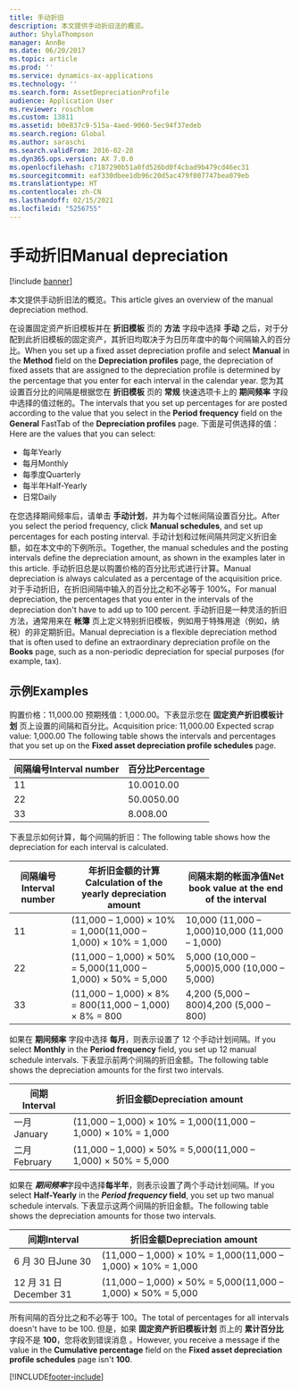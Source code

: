 ```yaml
---
title: 手动折旧
description: 本文提供手动折旧法的概览。
author: ShylaThompson
manager: AnnBe
ms.date: 06/20/2017
ms.topic: article
ms.prod: ''
ms.service: dynamics-ax-applications
ms.technology: ''
ms.search.form: AssetDepreciationProfile
audience: Application User
ms.reviewer: roschlom
ms.custom: 13811
ms.assetid: b0e837c9-515a-4aed-9060-5ec94f37edeb
ms.search.region: Global
ms.author: saraschi
ms.search.validFrom: 2016-02-28
ms.dyn365.ops.version: AX 7.0.0
ms.openlocfilehash: c7187290b51a0fd526bd0f4cbad9b479cd46ec31
ms.sourcegitcommit: eaf330dbee1db96c20d5ac479f007747bea079eb
ms.translationtype: HT
ms.contentlocale: zh-CN
ms.lasthandoff: 02/15/2021
ms.locfileid: "5256755"
---
```

# <a name="manual-depreciation"></a><span data-ttu-id="3a2c5-103">手动折旧</span><span class="sxs-lookup"><span data-stu-id="3a2c5-103">Manual depreciation</span></span>

[!include [banner](../includes/banner.md)]

<span data-ttu-id="3a2c5-104">本文提供手动折旧法的概览。</span><span class="sxs-lookup"><span data-stu-id="3a2c5-104">This article gives an overview of the manual depreciation method.</span></span>

<span data-ttu-id="3a2c5-105">在设置固定资产折旧模板并在 **折旧模板** 页的 **方法** 字段中选择 **手动** 之后，对于分配到此折旧模板的固定资产，其折旧均取决于为日历年度中的每个间隔输入的百分比。</span><span class="sxs-lookup"><span data-stu-id="3a2c5-105">When you set up a fixed asset depreciation profile and select **Manual** in the **Method** field on the **Depreciation profiles** page, the depreciation of fixed assets that are assigned to the depreciation profile is determined by the percentage that you enter for each interval in the calendar year.</span></span> <span data-ttu-id="3a2c5-106">您为其设置百分比的间隔是根据您在 **折旧模板** 页的 **常规** 快速选项卡上的 **期间频率** 字段中选择的值过帐的。</span><span class="sxs-lookup"><span data-stu-id="3a2c5-106">The intervals that you set up percentages for are posted according to the value that you select in the **Period frequency** field on the **General** FastTab of the **Depreciation profiles** page.</span></span> <span data-ttu-id="3a2c5-107">下面是可供选择的值：</span><span class="sxs-lookup"><span data-stu-id="3a2c5-107">Here are the values that you can select:</span></span>

-   <span data-ttu-id="3a2c5-108">每年</span><span class="sxs-lookup"><span data-stu-id="3a2c5-108">Yearly</span></span>
-   <span data-ttu-id="3a2c5-109">每月</span><span class="sxs-lookup"><span data-stu-id="3a2c5-109">Monthly</span></span>
-   <span data-ttu-id="3a2c5-110">每季度</span><span class="sxs-lookup"><span data-stu-id="3a2c5-110">Quarterly</span></span>
-   <span data-ttu-id="3a2c5-111">每半年</span><span class="sxs-lookup"><span data-stu-id="3a2c5-111">Half-Yearly</span></span>
-   <span data-ttu-id="3a2c5-112">日常</span><span class="sxs-lookup"><span data-stu-id="3a2c5-112">Daily</span></span>

<span data-ttu-id="3a2c5-113">在您选择期间频率后，请单击 **手动计划**，并为每个过帐间隔设置百分比。</span><span class="sxs-lookup"><span data-stu-id="3a2c5-113">After you select the period frequency, click **Manual schedules**, and set up percentages for each posting interval.</span></span> <span data-ttu-id="3a2c5-114">手动计划和过帐间隔共同定义折旧金额，如在本文中的下例所示。</span><span class="sxs-lookup"><span data-stu-id="3a2c5-114">Together, the manual schedules and the posting intervals define the depreciation amount, as shown in the examples later in this article.</span></span> <span data-ttu-id="3a2c5-115">手动折旧总是以购置价格的百分比形式进行计算。</span><span class="sxs-lookup"><span data-stu-id="3a2c5-115">Manual depreciation is always calculated as a percentage of the acquisition price.</span></span> <span data-ttu-id="3a2c5-116">对于手动折旧，在折旧间隔中输入的百分比之和不必等于 100%。</span><span class="sxs-lookup"><span data-stu-id="3a2c5-116">For manual depreciation, the percentages that you enter in the intervals of the depreciation don't have to add up to 100 percent.</span></span> <span data-ttu-id="3a2c5-117">手动折旧是一种灵活的折旧方法，通常用来在 **帐簿** 页上定义特别折旧模板，例如用于特殊用途（例如，纳税）的非定期折旧。</span><span class="sxs-lookup"><span data-stu-id="3a2c5-117">Manual depreciation is a flexible depreciation method that is often used to define an extraordinary depreciation profile on the **Books** page, such as a non-periodic depreciation for special purposes (for example, tax).</span></span>

## <a name="examples"></a><span data-ttu-id="3a2c5-118">示例</span><span class="sxs-lookup"><span data-stu-id="3a2c5-118">Examples</span></span>
<span data-ttu-id="3a2c5-119">购置价格：11,000.00 预期残值：1,000.00。下表显示您在 **固定资产折旧模板计划** 页上设置的间隔和百分比。</span><span class="sxs-lookup"><span data-stu-id="3a2c5-119">Acquisition price: 11,000.00 Expected scrap value: 1,000.00 The following table shows the intervals and percentages that you set up on the **Fixed asset depreciation profile schedules** page.</span></span>

| <span data-ttu-id="3a2c5-120">间隔编号</span><span class="sxs-lookup"><span data-stu-id="3a2c5-120">Interval number</span></span> | <span data-ttu-id="3a2c5-121">百分比</span><span class="sxs-lookup"><span data-stu-id="3a2c5-121">Percentage</span></span> |
|-----------------|------------|
| <span data-ttu-id="3a2c5-122">1</span><span class="sxs-lookup"><span data-stu-id="3a2c5-122">1</span></span>               | <span data-ttu-id="3a2c5-123">10.00</span><span class="sxs-lookup"><span data-stu-id="3a2c5-123">10.00</span></span>      |
| <span data-ttu-id="3a2c5-124">2</span><span class="sxs-lookup"><span data-stu-id="3a2c5-124">2</span></span>               | <span data-ttu-id="3a2c5-125">50.00</span><span class="sxs-lookup"><span data-stu-id="3a2c5-125">50.00</span></span>      |
| <span data-ttu-id="3a2c5-126">3</span><span class="sxs-lookup"><span data-stu-id="3a2c5-126">3</span></span>               | <span data-ttu-id="3a2c5-127">8.00</span><span class="sxs-lookup"><span data-stu-id="3a2c5-127">8.00</span></span>       |

<span data-ttu-id="3a2c5-128">下表显示如何计算，每个间隔的折旧：</span><span class="sxs-lookup"><span data-stu-id="3a2c5-128">The following table shows how the depreciation for each interval is calculated.</span></span>

|  <span data-ttu-id="3a2c5-129">间隔编号</span><span class="sxs-lookup"><span data-stu-id="3a2c5-129">Interval number</span></span> | <span data-ttu-id="3a2c5-130">年折旧金额的计算</span><span class="sxs-lookup"><span data-stu-id="3a2c5-130">Calculation of the yearly depreciation amount</span></span> | <span data-ttu-id="3a2c5-131">间隔末期的帐面净值</span><span class="sxs-lookup"><span data-stu-id="3a2c5-131">Net book value at the end of the interval</span></span> |
|------------------|-----------------------------------------------|-------------------------------------------|
| <span data-ttu-id="3a2c5-132">1</span><span class="sxs-lookup"><span data-stu-id="3a2c5-132">1</span></span>                | <span data-ttu-id="3a2c5-133">(11,000 – 1,000) × 10% = 1,000</span><span class="sxs-lookup"><span data-stu-id="3a2c5-133">(11,000 – 1,000) × 10% = 1,000</span></span>                | <span data-ttu-id="3a2c5-134">10,000 (11,000 – 1,000)</span><span class="sxs-lookup"><span data-stu-id="3a2c5-134">10,000 (11,000 – 1,000)</span></span>                   |
| <span data-ttu-id="3a2c5-135">2</span><span class="sxs-lookup"><span data-stu-id="3a2c5-135">2</span></span>                | <span data-ttu-id="3a2c5-136">(11,000 – 1,000) × 50% = 5,000</span><span class="sxs-lookup"><span data-stu-id="3a2c5-136">(11,000 – 1,000) × 50% = 5,000</span></span>                | <span data-ttu-id="3a2c5-137">5,000 (10,000 – 5,000)</span><span class="sxs-lookup"><span data-stu-id="3a2c5-137">5,000 (10,000 – 5,000)</span></span>                    |
| <span data-ttu-id="3a2c5-138">3</span><span class="sxs-lookup"><span data-stu-id="3a2c5-138">3</span></span>                | <span data-ttu-id="3a2c5-139">(11,000 – 1,000) × 8% = 800</span><span class="sxs-lookup"><span data-stu-id="3a2c5-139">(11,000 – 1,000) × 8% = 800</span></span>                   | <span data-ttu-id="3a2c5-140">4,200 (5,000 – 800)</span><span class="sxs-lookup"><span data-stu-id="3a2c5-140">4,200 (5,000 – 800)</span></span>                       |

<span data-ttu-id="3a2c5-141">如果在 **期间频率** 字段中选择 **每月**，则表示设置了 12 个手动计划间隔。</span><span class="sxs-lookup"><span data-stu-id="3a2c5-141">If you select **Monthly** in the **Period frequency** field, you set up 12 manual schedule intervals.</span></span> <span data-ttu-id="3a2c5-142">下表显示前两个间隔的折旧金额。</span><span class="sxs-lookup"><span data-stu-id="3a2c5-142">The following table shows the depreciation amounts for the first two intervals.</span></span>

| <span data-ttu-id="3a2c5-143">间期</span><span class="sxs-lookup"><span data-stu-id="3a2c5-143">Interval</span></span> | <span data-ttu-id="3a2c5-144">折旧金额</span><span class="sxs-lookup"><span data-stu-id="3a2c5-144">Depreciation amount</span></span>            |
|----------|--------------------------------|
| <span data-ttu-id="3a2c5-145">一月</span><span class="sxs-lookup"><span data-stu-id="3a2c5-145">January</span></span>  | <span data-ttu-id="3a2c5-146">(11,000 – 1,000) × 10% = 1,000</span><span class="sxs-lookup"><span data-stu-id="3a2c5-146">(11,000 – 1,000) × 10% = 1,000</span></span> |
| <span data-ttu-id="3a2c5-147">二月</span><span class="sxs-lookup"><span data-stu-id="3a2c5-147">February</span></span> | <span data-ttu-id="3a2c5-148">(11,000 – 1,000) × 50% = 5,000</span><span class="sxs-lookup"><span data-stu-id="3a2c5-148">(11,000 – 1,000) × 50% = 5,000</span></span> |

<span data-ttu-id="3a2c5-149">如果在 *<strong><em>期间频率</em>*</strong>字段中选择<strong>每半年</strong>，则表示设置了两个手动计划间隔。</span><span class="sxs-lookup"><span data-stu-id="3a2c5-149">If you select <strong>Half-Yearly</strong> in the *<strong><em>Period frequency</em>* field</strong>, you set up two manual schedule intervals.</span></span> <span data-ttu-id="3a2c5-150">下表显示这两个间隔的折旧金额。</span><span class="sxs-lookup"><span data-stu-id="3a2c5-150">The following table shows the depreciation amounts for those two intervals.</span></span>

| <span data-ttu-id="3a2c5-151">间期</span><span class="sxs-lookup"><span data-stu-id="3a2c5-151">Interval</span></span>    | <span data-ttu-id="3a2c5-152">折旧金额</span><span class="sxs-lookup"><span data-stu-id="3a2c5-152">Depreciation amount</span></span>            |
|-------------|--------------------------------|
| <span data-ttu-id="3a2c5-153">6 月 30 日</span><span class="sxs-lookup"><span data-stu-id="3a2c5-153">June 30</span></span>     | <span data-ttu-id="3a2c5-154">(11,000 – 1,000) × 10% = 1,000</span><span class="sxs-lookup"><span data-stu-id="3a2c5-154">(11,000 – 1,000) × 10% = 1,000</span></span> |
| <span data-ttu-id="3a2c5-155">12 月 31 日</span><span class="sxs-lookup"><span data-stu-id="3a2c5-155">December 31</span></span> | <span data-ttu-id="3a2c5-156">(11,000 – 1,000) × 50% = 5,000</span><span class="sxs-lookup"><span data-stu-id="3a2c5-156">(11,000 – 1,000) × 50% = 5,000</span></span> |

<span data-ttu-id="3a2c5-157">所有间隔的百分比之和不必等于 100。</span><span class="sxs-lookup"><span data-stu-id="3a2c5-157">The total of percentages for all intervals doesn't have to be 100.</span></span> <span data-ttu-id="3a2c5-158">但是，如果 **固定资产折旧模板计划** 页上的 **累计百分比** 字段不是 **100**，您将收到错误消息 。</span><span class="sxs-lookup"><span data-stu-id="3a2c5-158">However, you receive a message if the value in the **Cumulative percentage** field on the **Fixed asset depreciation profile schedules** page isn't **100**.</span></span>





[!INCLUDE[footer-include](../../includes/footer-banner.md)]